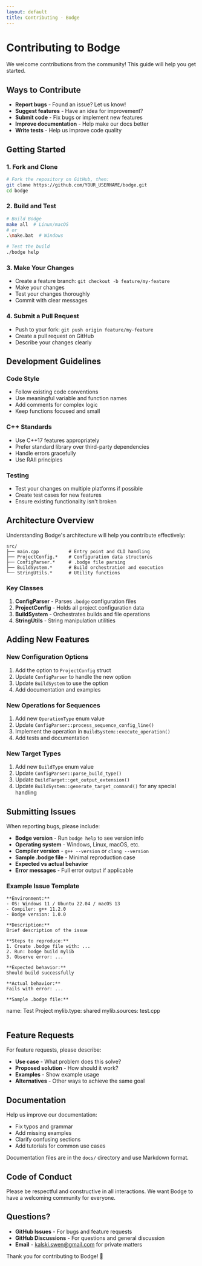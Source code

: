 ```yaml
---
layout: default
title: Contributing - Bodge
---
```


# Contributing to Bodge

We welcome contributions from the community! This guide will help you get started.

## Ways to Contribute

- **Report bugs** - Found an issue? Let us know!
- **Suggest features** - Have an idea for improvement?
- **Submit code** - Fix bugs or implement new features
- **Improve documentation** - Help make our docs better
- **Write tests** - Help us improve code quality

## Getting Started

### 1. Fork and Clone
```bash
# Fork the repository on GitHub, then:
git clone https://github.com/YOUR_USERNAME/bodge.git
cd bodge
```

### 2. Build and Test
```bash
# Build Bodge
make all  # Linux/macOS
# or 
.\make.bat  # Windows

# Test the build
./bodge help
```

### 3. Make Your Changes
- Create a feature branch: `git checkout -b feature/my-feature`
- Make your changes
- Test your changes thoroughly
- Commit with clear messages

### 4. Submit a Pull Request
- Push to your fork: `git push origin feature/my-feature`
- Create a pull request on GitHub
- Describe your changes clearly

## Development Guidelines

### Code Style
- Follow existing code conventions
- Use meaningful variable and function names
- Add comments for complex logic
- Keep functions focused and small

### C++ Standards
- Use C++17 features appropriately
- Prefer standard library over third-party dependencies
- Handle errors gracefully
- Use RAII principles

### Testing
- Test your changes on multiple platforms if possible
- Create test cases for new features
- Ensure existing functionality isn't broken

## Architecture Overview

Understanding Bodge's architecture will help you contribute effectively:

```
src/
├── main.cpp           # Entry point and CLI handling
├── ProjectConfig.*    # Configuration data structures
├── ConfigParser.*     # .bodge file parsing
├── BuildSystem.*      # Build orchestration and execution
└── StringUtils.*      # Utility functions
```

### Key Classes

1. **ConfigParser** - Parses `.bodge` configuration files
2. **ProjectConfig** - Holds all project configuration data
3. **BuildSystem** - Orchestrates builds and file operations
4. **StringUtils** - String manipulation utilities

## Adding New Features

### New Configuration Options
1. Add the option to `ProjectConfig` struct
2. Update `ConfigParser` to handle the new option
3. Update `BuildSystem` to use the option
4. Add documentation and examples

### New Operations for Sequences
1. Add new `OperationType` enum value
2. Update `ConfigParser::process_sequence_config_line()`
3. Implement the operation in `BuildSystem::execute_operation()`
4. Add tests and documentation

### New Target Types
1. Add new `BuildType` enum value
2. Update `ConfigParser::parse_build_type()`
3. Update `BuildTarget::get_output_extension()`
4. Update `BuildSystem::generate_target_command()` for any special handling

## Submitting Issues

When reporting bugs, please include:

- **Bodge version** - Run `bodge help` to see version info
- **Operating system** - Windows, Linux, macOS, etc.
- **Compiler version** - `g++ --version` or `clang --version`
- **Sample .bodge file** - Minimal reproduction case
- **Expected vs actual behavior**
- **Error messages** - Full error output if applicable

### Example Issue Template
```
**Environment:**
- OS: Windows 11 / Ubuntu 22.04 / macOS 13
- Compiler: g++ 11.2.0
- Bodge version: 1.0.0

**Description:**
Brief description of the issue

**Steps to reproduce:**
1. Create .bodge file with: ...
2. Run: bodge build mylib
3. Observe error: ...

**Expected behavior:**
Should build successfully

**Actual behavior:**
Fails with error: ...

**Sample .bodge file:**
```
name: Test Project
mylib.type: shared
mylib.sources: test.cpp
```
```

## Feature Requests

For feature requests, please describe:

- **Use case** - What problem does this solve?
- **Proposed solution** - How should it work?
- **Examples** - Show example usage
- **Alternatives** - Other ways to achieve the same goal

## Documentation

Help us improve our documentation:

- Fix typos and grammar
- Add missing examples
- Clarify confusing sections
- Add tutorials for common use cases

Documentation files are in the `docs/` directory and use Markdown format.

## Code of Conduct

Please be respectful and constructive in all interactions. We want Bodge to have a welcoming community for everyone.

## Questions?

- **GitHub Issues** - For bugs and feature requests
- **GitHub Discussions** - For questions and general discussion
- **Email** - kalski.swen@gmail.com for private matters

Thank you for contributing to Bodge! 🚀